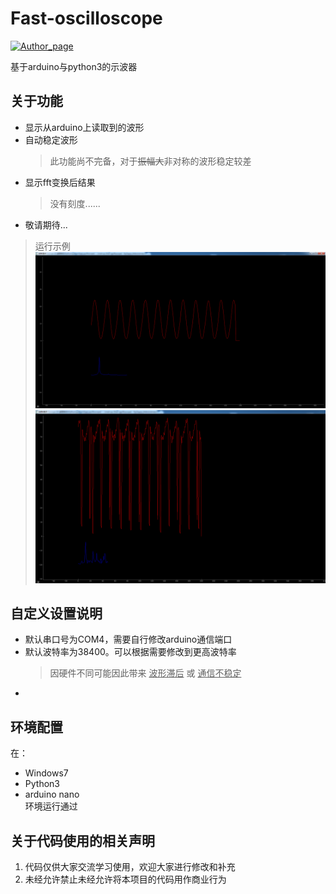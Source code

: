 # Fast-oscilloscope

[![Author_page](https://img.shields.io/badge/Author%20page-on%20bilibili-green)](https://space.bilibili.com/290472819)


基于arduino与python3的示波器

## 关于功能
  - 显示从arduino上读取到的波形
  - 自动稳定波形
    > 此功能尚不完备，对于~~振幅大~~非对称的波形稳定较差
  - 显示fft变换后结果
    > 没有刻度......
  - 敬请期待...


> 运行示例
![example1](https://raw.githubusercontent.com/baoqi-zhong/Fast-oscilloscope/master/assets/example.png)
![example1](https://raw.githubusercontent.com/baoqi-zhong/Fast-oscilloscope/master/assets/example_2.png)


## 自定义设置说明
  - 默认串口号为COM4，需要自行修改arduino通信端口<br>
  - 默认波特率为38400。可以根据需要修改到更高波特率<br>
    > 因硬件不同可能因此带来 <u>波形滞后</u> 或 <u>通信不稳定</u>
  - 

## 环境配置
在：
- Windows7
- Python3
- arduino nano<br>
环境运行通过

## 关于代码使用的相关声明
  1. 代码仅供大家交流学习使用，欢迎大家进行修改和补充<br>
  2. 未经允许禁止未经允许将本项目的代码用作商业行为<br>